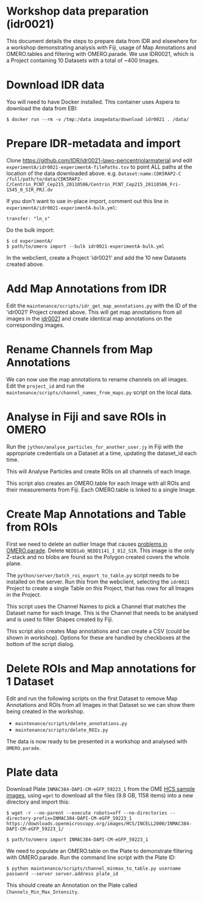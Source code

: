 
Workshop data preparation (idr0021)
===================================

This document details the steps to prepare data from IDR and elsewhere for a workshop demonstrating
analysis with Fiji, usage of Map Annotations and OMERO.tables and filtering with OMERO.parade.
We use IDR0021, which is a Project containing 10 Datasets with a total of ~400 Images.


Download IDR data
=================

You will need to have Docker installed. This container uses Aspera to download the data from EBI:

	$ docker run --rm -v /tmp:/data imagedata/download idr0021 . /data/


Prepare IDR-metadata and import
===============================

Clone https://github.com/IDR/idr0021-lawo-pericentriolarmaterial and edit
```experimentA/idr0021-experimentA-filePaths.tsv```
to point ALL paths at the location of the data downloaded above.
e.g.
```Dataset:name:CDK5RAP2-C	/full/path/to/data/CDK5RAP2-C/Centrin_PCNT_Cep215_20110506/Centrin_PCNT_Cep215_20110506_Fri-1545_0_SIR_PRJ.dv```


If you don't want to use in-place import, comment out this line in
```experimentA/idr0021-experimentA-bulk.yml```:

	transfer: "ln_s"


Do the bulk import:

	$ cd experimentA/
	$ path/to/omero import --bulk idr0021-experimentA-bulk.yml


In the webclient, create a Project 'idr0021' and add the 10 new Datasets created above.


Add Map Annotations from IDR
============================

Edit the ```maintenance/scripts/idr_get_map_annotations.py``` with the ID of the 'idr0021' Project created
above. This will get map annotations from all images in the [idr0021](http://idr.openmicroscopy.org/webclient/?show=project-51) and create identical map annotations on the corresponding images.


Rename Channels from Map Annotations
====================================

We can now use the map annotations to rename channels on all images.
Edit the ```project_id``` and run the ```maintenance/scripts/channel_names_from_maps.py```
script on the local data.


Analyse in Fiji and save ROIs in OMERO
======================================

Run the ```jython/analyse_particles_for_another_user.jy``` in Fiji with the
appropriate credentials on a Dataset at a time, updating the dataset_id each time.

This will Analyse Particles and create ROIs on all channels of each Image.

This script also creates an OMERO.table for each Image with all ROIs and their
measurements from Fiji. Each OMERO.table is linked to a single Image.


Create Map Annotations and Table from ROIs
==========================================

First we need to delete an outlier Image that causes
[problems in OMERO.parade](https://github.com/ome/omero-parade/issues/26). Delete
```NEDD1ab_NEDD1141_I_012_SIR```. This image is the only Z-stack and no blobs are found
so the Polygon created covers the whole plane.

The ```python/server/batch_roi_export_to_table.py``` script needs to be installed on the
server. Run this from the webclient, selecting the ```idr0021``` Project to create a
single Table on this Project, that has rows for all Images in the Project.

This script uses the Channel Names to pick a Channel that matches the Dataset name
for each Image. This is the Channel that needs to be analysed and is used to filter Shapes created
by Fiji.

This script also creates Map annotations and can create a CSV (could be shown in workshop).
Options for these are handled by checkboxes at the bottom of the script dialog.


Delete ROIs and Map annotations for 1 Dataset
=============================================

Edit and run the following scripts on the first Dataset
to remove Map Annotations and ROIs from all Images in that Dataset so we can show them being
created in the workshop.

 - ```maintenance/scripts/delete_annotations.py```
 - ```maintenance/scripts/delete_ROIs.py```

The data is now ready to be presented in a workshop and analysed with ```OMERO.parade```.


Plate data
==========

Download Plate ``INMAC384-DAPI-CM-eGFP_59223_1`` from the OME [HCS sample images](http://downloads.openmicroscopy.org/images/HCS/INCELL2000/), using ``wget`` to download all the files (9.8 GB, 1158 items) into a new directory
and import this:

	$ wget -r --no-parent --execute robots=off --no-directories --directory-prefix=INMAC384-DAPI-CM-eGFP_59223_1 https://downloads.openmicroscopy.org/images/HCS/INCELL2000/INMAC384-DAPI-CM-eGFP_59223_1/

	$ path/to/omero import INMAC384-DAPI-CM-eGFP_59223_1

We need to populate an OMERO.table on the Plate to demonstrate filtering with
OMERO.parade. Run the command line script with the Plate ID:

	$ python maintenance/scripts/channel_minmax_to_table.py username password --server server.address plate_id

This should create an Annotation on the Plate called ``Channels_Min_Max_Intensity``.

